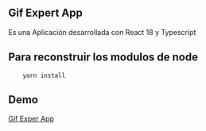## Gif Expert App

Es una Aplicación desarrollada con React 18 y Typescript


## Para reconstruir los modulos de node

```
    yarn install
```


## Demo

[Gif Exper App](https://aquamarine-raindrop-961bdb.netlify.app/)